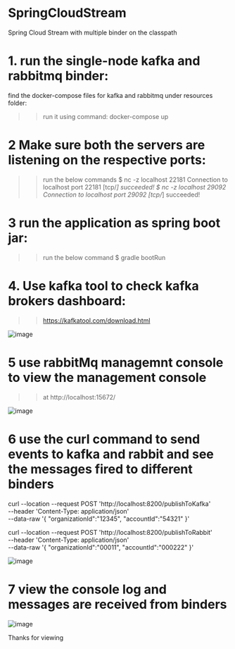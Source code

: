 # SpringCloudStream
Spring Cloud Stream with multiple binder on the classpath


# 1. run the single-node kafka and rabbitmq binder:
find the docker-compose files for kafka and rabbitmq under resources folder: 
>>run it using command:
docker-compose up

# 2 Make sure both the servers are listening on the respective ports: 
>>run the below commands
$ nc -z localhost 22181
Connection to localhost port 22181 [tcp/*] succeeded!
$ nc -z localhost 29092
Connection to localhost port 29092 [tcp/*] succeeded!

# 3 run the application as spring boot jar: 
>>run the below command
$ gradle bootRun

# 4. Use kafka tool to check kafka brokers dashboard:
>> https://kafkatool.com/download.html

![image](https://user-images.githubusercontent.com/17970459/124080152-e3b2d280-d9fe-11eb-9a63-a6ca71682efd.png)

# 5 use rabbitMq managemnt console to view the management console
>> at http://localhost:15672/ 

![image](https://user-images.githubusercontent.com/17970459/124080197-f3321b80-d9fe-11eb-9317-785960228069.png)

# 6 use the curl command to send events to kafka and rabbit and see the messages fired to different binders

curl --location --request POST 'http://localhost:8200/publishToKafka' \
--header 'Content-Type: application/json' \
--data-raw '{ 
    "organizationId":"12345",
    "accountId":"54321"
}'


curl --location --request POST 'http://localhost:8200/publishToRabbit' \
--header 'Content-Type: application/json' \
--data-raw '{ 
    "organizationId":"00011",
    "accountId":"000222"
}'

![image](https://user-images.githubusercontent.com/17970459/124080572-60de4780-d9ff-11eb-87a6-fbf7911a2730.png)

# 7 view the console log and messages are received from binders
![image](https://user-images.githubusercontent.com/17970459/124080692-823f3380-d9ff-11eb-9f08-edba83186956.png)

Thanks for viewing
